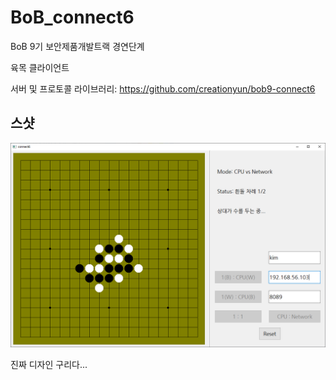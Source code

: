 # BoB_connect6

BoB 9기 보안제품개발트랙 경연단계

육목 클라이언트

서버 및 프로토콜 라이브러리: https://github.com/creationyun/bob9-connect6

## 스샷

![screenshot](img/screenshot.png)

진짜 디자인 구리다...

